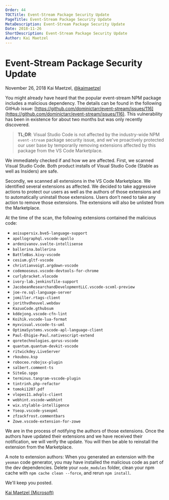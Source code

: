 ```yaml
---
Order: 44
TOCTitle: Event-Stream Package Security Update
PageTitle: Event-Stream Package Security Update
MetaDescription: Event-Stream Package Security Update
Date: 2018-11-26
ShortDescription: Event-Stream Package Security Update
Author: Kai Maetzel
---
```

# Event-Stream Package Security Update

November 26, 2018 Kai Maetzel, [@kaimaetzel](https://twitter.com/kaimaetzel)

You might already have heard that the popular event-stream NPM package includes a malicious dependency. The details can be found in the following GitHub issue: [https://github.com/dominictarr/event-stream/issues/116](https://github.com/dominictarr/event-stream/issues/116). This vulnerability has been in existence for about two months but was only recently discovered.

>**TL;DR**: Visual Studio Code is not affected by the industry-wide NPM `event-stream` package security issue, and we've proactively protected our user base by temporarily removing extensions affected by this package from the VS Code Marketplace.

We immediately checked if and how we are affected. First, we scanned Visual Studio Code. Both product installs of Visual Studio Code (Stable as well as Insiders) are safe.

Secondly, we scanned all extensions in the VS Code Marketplace. We identified several extensions as affected. We decided to take aggressive actions to protect our users as well as the authors of those extensions and to automatically uninstall those extensions. Users don’t need to take any action to remove those extensions. The extensions will also be unlisted from the Marketplace.

At the time of the scan, the following extensions contained the malicious code:

* `aoisupersix.bve5-language-support`
* `apollographql.vscode-apollo`
* `ardenivanov.svelte-intellisense`
* `ballerina.ballerina`
* `BattleBas.kivy-vscode`
* `cesium.gltf-vscode`
* `christianvoigt.argdown-vscode`
* `codemooseus.vscode-devtools-for-chrome`
* `curlybracket.vlocode`
* `ivory-lab.jenkinsfile-support`
* `JacobeanResearchandDevelopmentLLC.vscode-scxml-preview`
* `joe-re.sql-language-server`
* `jomiller.rtags-client`
* `jorithvdheuvel.webdav`
* `KazuoCode.gthubsum`
* `kddejong.vscode-cfn-lint`
* `Koihik.vscode-lua-format`
* `myxvisual.vscode-ts-uml`
* `OptimaSystems.vscode-apl-language-client`
* `Paul-Ehigie-Paul.nativescript-extend`
* `qoretechnologies.qorus-vscode`
* `quantum.quantum-devkit-vscode`
* `ritwickdey.LiveServer`
* `rkoubou.ksp`
* `roboceo.robojsx-plugin`
* `salbert.comment-ts`
* `SiteGo.spgo`
* `terminus.tangram-vscode-plugin`
* `tintrinh.php-refactor`
* `tomoki1207.pdf`
* `vlopes11.advpls-client`
* `webhint.vscode-webhint`
* `wix.stylable-intelligence`
* `Yseop.vscode-yseopml`
* `zfzackfrost.commentbars`
* `Zowe.vscode-extension-for-zowe`

We are in the process of notifying the authors of those extensions. Once the authors have updated their extensions and we have received their notification, we will verify the update. You will then be able to reinstall the extension from the Marketplace.

A note to extension authors: When you generated an extension with the `yeoman` code generator, you may have installed the malicious code as part of the dev dependencies. Delete your `node_modules` folder, clean your npm cache with `npm cache clean --force`, and rerun `npm install`.

We'll keep you posted.

[Kai Maetzel (Microsoft)](https://twitter.com/kaimaetzel)
